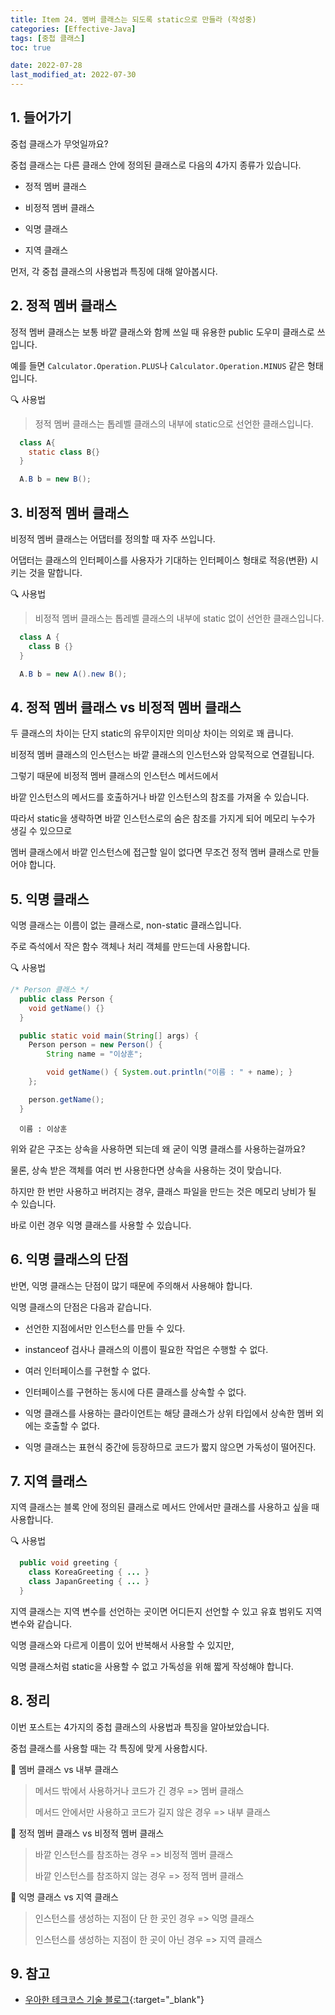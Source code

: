 ```yaml
---
title: Item 24. 멤버 클래스는 되도록 static으로 만들라 (작성중)
categories: [Effective-Java]
tags: [중첩 클래스]
toc: true

date: 2022-07-28
last_modified_at: 2022-07-30
---
```


## 1. 들어가기

중첩 클래스가 무엇일까요?

중첩 클래스는 다른 클래스 안에 정의된 클래스로 다음의 4가지 종류가 있습니다.

* 정적 멤버 클래스

* 비정적 멤버 클래스

* 익명 클래스

* 지역 클래스

먼저, 각 중첩 클래스의 사용법과 특징에 대해 알아봅시다.

## 2. 정적 멤버 클래스

정적 멤버 클래스는 보통 바깥 클래스와 함께 쓰일 때 유용한 public 도우미 클래스로 쓰입니다.

예를 들면 ```Calculator.Operation.PLUS```나 ```Calculator.Operation.MINUS``` 같은 형태입니다.

🔍 사용법

> 정적 멤버 클래스는 톱레벨 클래스의 내부에 static으로 선언한 클래스입니다.

```java
  class A{
    static class B{}
  }
```

```java
  A.B b = new B();
```

## 3. 비정적 멤버 클래스

비정적 멤버 클래스는 어댑터를 정의할 때 자주 쓰입니다.

어댑터는 클래스의 인터페이스를 사용자가 기대하는 인터페이스 형태로 적응(변환) 시키는 것을 말합니다.

🔍 사용법

> 비정적 멤버 클래스는 톱레벨 클래스의 내부에 static 없이 선언한 클래스입니다.

```java
  class A {
    class B {}
  }
```

```java
  A.B b = new A().new B();
```

## 4. 정적 멤버 클래스 vs 비정적 멤버 클래스

두 클래스의 차이는 단지 static의 유무이지만 의미상 차이는 의외로 꽤 큽니다.

비정적 멤버 클래스의 인스턴스는 바깥 클래스의 인스턴스와 암묵적으로 연결됩니다.

그렇기 때문에 비정적 멤버 클래스의 인스턴스 메서드에서

바깥 인스턴스의 메서드를 호출하거나 바깥 인스턴스의 참조를 가져올 수 있습니다.

따라서 static을 생략하면 바깥 인스턴스로의 숨은 참조를 가지게 되어 메모리 누수가 생길 수 있으므로

멤버 클래스에서 바깥 인스턴스에 접근할 일이 없다면 무조건 정적 멤버 클래스로 만들어야 합니다.

## 5. 익명 클래스

익명 클래스는 이름이 없는 클래스로, non-static 클래스입니다.

주로 즉석에서 작은 함수 객체나 처리 객체를 만드는데 사용합니다.

🔍 사용법

```java
/* Person 클래스 */
  public class Person {
    void getName() {}
  }
```

```java
  public static void main(String[] args) {
    Person person = new Person() {
        String name = "이상훈";

        void getName() { System.out.println("이름 : " + name); }
    };

    person.getName();
  }
```

```
  이름 : 이상훈
```

위와 같은 구조는 상속을 사용하면 되는데 왜 굳이 익명 클래스를 사용하는걸까요?

물론, 상속 받은 객체를 여러 번 사용한다면 상속을 사용하는 것이 맞습니다.

하지만 한 번만 사용하고 버려지는 경우, 클래스 파일을 만드는 것은 메모리 낭비가 될 수 있습니다.

바로 이런 경우 익명 클래스를 사용할 수 있습니다.

## 6. 익명 클래스의 단점

반면, 익명 클래스는 단점이 많기 때문에 주의해서 사용해야 합니다.

익명 클래스의 단점은 다음과 같습니다.

* 선언한 지점에서만 인스턴스를 만들 수 있다.

* instanceof 검사나 클래스의 이름이 필요한 작업은 수행할 수 없다.

* 여러 인터페이스를 구현할 수 없다.

* 인터페이스를 구현하는 동시에 다른 클래스를 상속할 수 없다.

* 익명 클래스를 사용하는 클라이언트는 해당 클래스가 상위 타입에서 상속한 멤버 외에는 호출할 수 없다.

* 익명 클래스는 표현식 중간에 등장하므로 코드가 짧지 않으면 가독성이 떨어진다.

## 7. 지역 클래스

지역 클래스는 블록 안에 정의된 클래스로 메서드 안에서만 클래스를 사용하고 싶을 때 사용합니다.

🔍 사용법

```java
  public void greeting {
    class KoreaGreeting { ... }
    class JapanGreeting { ... }
  }
```

지역 클래스는 지역 변수를 선언하는 곳이면 어디든지 선언할 수 있고 유효 범위도 지역 변수와 같습니다.

익명 클래스와 다르게 이름이 있어 반복해서 사용할 수 있지만,

익명 클래스처럼 static을 사용할 수 없고 가독성을 위해 짧게 작성해야 합니다.

## 8. 정리

이번 포스트는 4가지의 중첩 클래스의 사용법과 특징을 알아보았습니다.

중첩 클래스를 사용할 때는 각 특징에 맞게 사용합시다.

🎯 멤버 클래스 vs 내부 클래스

> 메서드 밖에서 사용하거나 코드가 긴 경우 => 멤버 클래스
>
> 메서드 안에서만 사용하고 코드가 길지 않은 경우 => 내부 클래스

🎯 정적 멤버 클래스 vs 비정적 멤버 클래스

> 바깥 인스턴스를 참조하는 경우 => 비정적 멤버 클래스
>
> 바깥 인스턴스를 참조하지 않는 경우 => 정적 멤버 클래스

🎯 익명 클래스 vs 지역 클래스

> 인스턴스를 생성하는 지점이 단 한 곳인 경우 => 익명 클래스
>
> 인스턴스를 생성하는 지점이 한 곳이 아닌 경우 => 지역 클래스

## 9. 참고

* [우아한 테크코스 기술 블로그](https://tecoble.techcourse.co.kr/post/2020-11-05-nested-class/){:target="_blank"}